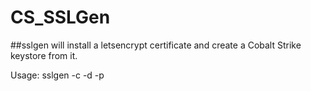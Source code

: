 # CS_SSLGen

##sslgen will install a letsencrypt certificate and create a Cobalt Strike keystore from it.

Usage: sslgen -c <Cobalt Strike Directory> -d <domain> -p <ssl password>
